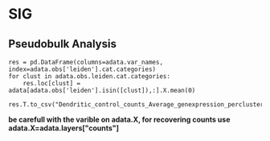 # SIG

## Pseudobulk Analysis

    res = pd.DataFrame(columns=adata.var_names, index=adata.obs['leiden'].cat.categories)                                                                                                
    for clust in adata.obs.leiden.cat.categories: 
        res.loc[clust] = adata[adata.obs['leiden'].isin([clust]),:].X.mean(0)
    
    res.T.to_csv("Dendritic_control_counts_Average_genexpression_percluster.csv")
    
**be carefull with the varible on adata.X, for recovering counts use adata.X=adata.layers["counts"]**

